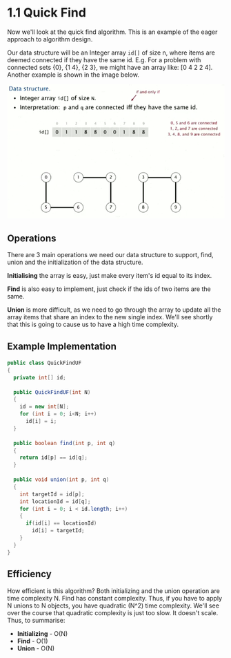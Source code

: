 # 1.1 Quick Find

Now we'll look at the quick find algorithm. This is an example of the eager approach to algorithm design.

Our data structure will be an Integer array `id[]` of size n, where items are deemed connected if they have the same id. E.g. For a problem with connected sets {0}, {1 4}, {2 3}, we might have an array like: [0 4 2 2 4]. Another example is shown in the image below.

![792b01de.png](attachments/792b01de.png)

## Operations

There are 3 main operations we need our data structure to support, find, union and the initialization of the data structure.

**Initialising** the array is easy, just make every item's id equal to its index.

**Find** is also easy to implement, just check if the ids of two items are the same.

**Union** is more difficult, as we need to go through the array to update all the array items that share an index to the new single index. We'll see shortly that this is going to cause us to have a high time complexity.

## Example Implementation

```Java
public class QuickFindUF
{
  private int[] id;
  
  public QuickFindUF(int N)
  {
    id = new int[N];
    for (int i = 0; i<N; i++)
      id[i] = i;
  }
  
  public boolean find(int p, int q) 
  {
    return id[p] == id[q];  
  }
  
  public void union(int p, int q)
  {
    int targetId = id[p];
    int locationId = id[q];
    for (int i = 0; i < id.length; i++)
    {
      if(id[i] == locationId)
        id[i] = targetId;
    }
  }
}
```

## Efficiency

How efficient is this algorithm? Both initializing and the union operation are time complexity N. Find has constant complexity. Thus, if you have to apply N unions to N objects, you have quadratic (N^2) time complexity. We'll see over the course that quadratic complexity is just too slow. It doesn't scale. Thus, to summarise:

* **Initializing** - O(N)
* **Find** - O(1)
* **Union** - O(N)